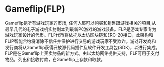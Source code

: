 # Gameflip(FLP)

Gameflip是所有游戏玩家的市场, 任何人都可以购买和销售跟游戏相关的項目,从最早几代的电子游戏机实物副本到最新PC游戏的游戏装备。FLP是游戏专家专为游戏玩家设计的代币。FLP代币将依托以太坊区块链和ERC-20接口，此架构和FLIP智能合约将消除不信任并保护进行交易的游戏玩家不受欺诈。游戏开发商和发行商将从Gameflip获得开放源代码插件及软件开发工具包(SDK)，以进行集成。FLP是在Gameflip上买卖物品的新方式。由以太坊网络提供支持，FLP可用于支付物品，列出和接收付款，在Gameflip上存款和取款。

